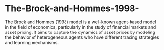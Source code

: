 # The-Brock-and-Hommes-1998-
The Brock and Hommes (1998) model is a well-known agent-based model in the field of economics, particularly in the study of financial markets and asset pricing. It aims to capture the dynamics of asset prices by modeling the behavior of heterogeneous agents who have different trading strategies and learning mechanisms.
